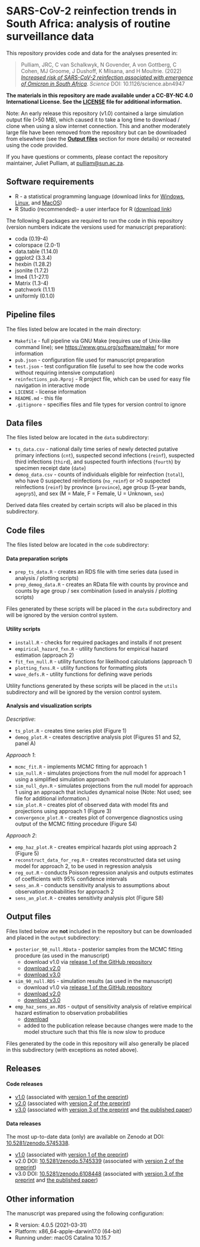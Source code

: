 # SARS-CoV-2 reinfection trends in South Africa: analysis of routine surveillance data 

This repository provides code and data for the analyses presented in:

> Pulliam, JRC, C van Schalkwyk, N Govender, A von Gottberg, C Cohen, MJ Groome, J Dushoff, K Mlisana, and H Moultrie. (2022) [_Increased risk of SARS-CoV-2 reinfection associated with emergence of Omicron in South Africa_](https://www.science.org/doi/10.1126/science.abn4947). _Science_ DOI: 10.1126/science.abn4947

**The materials in this repository are made available under a CC-BY-NC 4.0 International License. See the [LICENSE](./LICENSE) file for additional information.**

Note: An early release this repository (v1.0) contained a large simulation output file (>50 MB), which caused it to take a long time to download / clone when using a slow internet connection. This and another moderately large file have been removed from the repository but can be downloaded from elsewhere (see the [**Output files**](#output) section for more details) or recreated using the code provided.

If you have questions or comments, please contact the repository maintainer, Juliet Pulliam, at <pulliam@sun.ac.za>.

## Software requirements

- R - a statistical programming language (download links for [Windows](http://cran.r-project.org/bin/windows/base/), [Linux](http://cran.r-project.org/bin/linux/), and [MacOS](http://cran.r-project.org/bin/macosx/))
- R Studio (recommended)- a user interface for R ([download link](http://www.rstudio.com/products/rstudio/download/))

The following R packages are required to run the code in this repository (version numbers indicate the versions used for manuscript preparation):

- coda (0.19-4)
- colorspace (2.0-1)
- data.table (1.14.0)
- ggplot2 (3.3.4)
- hexbin (1.28.2)
- jsonlite (1.7.2)
- lme4 (1.1-27.1)
- Matrix (1.3-4)
- patchwork (1.1.1)
- uniformly (0.1.0)

## Pipeline files

The files listed below are located in the main directory:

- `Makefile` - full pipeline via GNU Make (requires use of Unix-like command line); see <https://www.gnu.org/software/make/> for more information
- `pub.json` - configuration file used for manuscript preparation
- `test.json` - test configuration file (useful to see how the code works without requiring intensive computation)
- `reinfections_pub.Rproj` - R project file, which can be used for easy file navigation in interactive mode
- `LICENSE` - license information
- `README.md` - this file
- `.gitignore` - specifies files and file types for version control to ignore

## Data files

The files listed below are located in the `data` subdirectory:

- `ts_data.csv` - national daily time series of newly detected putative primary infections (`cnt`), suspected second infections (`reinf`), suspected third infections (`third`), and suspected fourth infections (`fourth`) by specimen receipt date (`date`)
- `demog_data.csv` - counts of individuals eligible for reinfection (`total`), who have 0 suspected reinfections (`no_reinf`) or >0 suspected reinfections (`reinf`) by province (`province`), age group (5-year bands, `agegrp5`), and sex (M = Male, F = Female, U = Unknown, `sex`)

Derived data files created by certain scripts will also be placed in this subdirectory.

## Code files

The files listed below are located in the `code` subdirectory:

#### Data preparation scripts

- `prep_ts_data.R` - creates an RDS file with time series data (used in analysis / plotting scripts)
- `prep_demog_data.R` - creates an RData file with counts by province and counts by age group / sex combination (used in analysis / plotting scripts)

Files generated by these scripts will be placed in the `data` subdirectory and will be ignored by the version control system.

#### Utility scripts

- `install.R` - checks for required packages and installs if not present
- `empirical_hazard_fxn.R` - utility functions for empirical hazard estimation (approach 2)
- `fit_fxn_null.R` - utility functions for likelihood calculations (approach 1)
- `plotting_fxns.R` - utility functions for formatting plots
- `wave_defs.R` - utility functions for defining wave periods

Utility functions generated by these scripts will be placed in the `utils` subdirectory and will be ignored by the version control system.

#### Analysis and visualization scripts

_Descriptive_:

- `ts_plot.R` - creates time series plot (Figure 1)
- `demog_plot.R` - creates descriptive analysis plot (Figures S1 and S2, panel A)

_Approach 1_:

- `mcmc_fit.R` - implements MCMC fitting for approach 1
- `sim_null.R` - simulates projections from the null model for approach 1 using a simplified simulation approach
- `sim_null_dyn.R` - simulates projections from the null model for approach 1 using an approach that includes dynamical noise (Note: Not used; see file for additional information.)
- `sim_plot.R` - creates plot of observed data with model fits and projections using approach 1 (Figure 3)
- `convergence_plot.R` - creates plot of convergence diagnostics using output of the MCMC fitting procedure (Figure S4)

_Approach 2_:

- `emp_haz_plot.R` - creates empirical hazards plot using approach 2 (Figure 5)
- `reconstruct_data_for_reg.R` - creates reconstructed data set using model for approach 2, to be used in regression analysis
- `reg_out.R` - conducts Poisson regression analysis and outputs estimates of coefficients with 95% confidence intervals
- `sens_an.R` - conducts sensitivity analysis to assumptions about observation probabilities for approach 2
- `sens_an_plot.R` - creates sensitivity analysis plot (Figure S8)

## <a name="output"></a>Output files

Files listed below are **not** included in the repository but can be downloaded and placed in the `output` subdirectory:

- `posterior_90_null.RData` - posterior samples from the MCMC fitting procedure (as used in the manuscript)
    - download v1.0 via [release 1 of the GitHub repository](https://github.com/jrcpulliam/reinfections/releases/tag/v1.0)
    - [download v2.0](https://zenodo.org/record/5745339/files/posterior_90_null_pub.RData?download=1)
    - [download v3.0](https://zenodo.org/record/6108448/files/posterior_90_null.RData?download=1)
- `sim_90_null.RDS` - simulation results (as used in the manuscript)
    - download v1.0 via [release 1 of the GitHub repository](https://github.com/jrcpulliam/reinfections/releases/tag/v1.0)
    - [download v2.0](https://zenodo.org/record/5745339/files/sim_90_null_pub.RDS?download=1)
    - [download v3.0](https://zenodo.org/record/6108448/files/sim_90_null.RDS?download=1)
- `emp_haz_sens_an.RDS` - output of sensitivity analysis of relative empirical hazard estimation to observation probabilities
    - [download]((https://zenodo.org/record/6108448/files/emp_haz_sens_an.RDS?download=1))
    - added to the publication release because changes were made to the model structure such that this file is now slow to produce

Files generated by the code in this repository will also generally be placed in this subdirectory (with exceptions as noted above).

## Releases

#### Code releases

- [v1.0](https://github.com/jrcpulliam/reinfections/releases/tag/v1.0) (associated with [version 1 of the preprint]( https://www.medrxiv.org/content/10.1101/2021.11.11.21266068v1))
- [v2.0](https://github.com/jrcpulliam/reinfections/releases/tag/v2.0) (associated with [version 2 of the preprint]( https://www.medrxiv.org/content/10.1101/2021.11.11.21266068v2))
- [v3.0](https://github.com/jrcpulliam/reinfections/releases/tag/v3.0) (associated with [version 3 of the preprint]( https://www.medrxiv.org/content/10.1101/2021.11.11.21266068v3) and [the published paper](https://www.science.org/doi/10.1126/science.abn4947))

#### Data releases

The most up-to-date data (only) are available on Zenodo at DOI: [10.5281/zenodo.5745338](https://zenodo.org/record/5745338).

- [v1.0](https://github.com/jrcpulliam/reinfections/releases/tag/v1.0) (associated with [version 1 of the preprint]( https://www.medrxiv.org/content/10.1101/2021.11.11.21266068v1))
- v2.0 DOI: [10.5281/zenodo.5745339](https://zenodo.org/record/5745339) (associated with [version 2 of the preprint]( https://www.medrxiv.org/content/10.1101/2021.11.11.21266068v2))
- v3.0 DOI: [10.5281/zenodo.6108448](https://zenodo.org/record/6108448) (associated with [version 3 of the preprint]( https://www.medrxiv.org/content/10.1101/2021.11.11.21266068v3) and [the published paper](https://www.science.org/doi/10.1126/science.abn4947))

## Other information

The manuscript was prepared using the following configuration:

- R version: 4.0.5 (2021-03-31)
- Platform: x86_64-apple-darwin17.0 (64-bit)
- Running under: macOS Catalina 10.15.7
